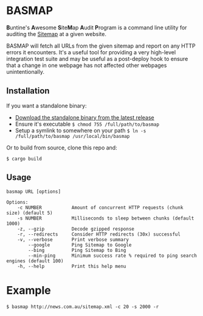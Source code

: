 # BASMAP
**B**untine's **A**wesome **S**ite**M**ap **A**udit **P**rogram is a command line utility for auditing the [Sitemap](https://en.wikipedia.org/wiki/Sitemaps) at a given website.

BASMAP will fetch all URLs from the given sitemap and report on any HTTP errors it encounters. It's a useful tool for providing a very high-level integration test suite and may be useful as a post-deploy hook to ensure that a change in one webpage has not affected other webpages unintentionally.

## Installation

If you want a standalone binary:

  * [Download the standalone binary from the latest release](https://github.com/buntine/basmap/releases)
  * Ensure it's executable ```$ chmod 755 /full/path/to/basmap```
  * Setup a symlink to somewhere on your path ```$ ln -s /full/path/to/basmap /usr/local/bin/basmap```

Or to build from source, clone this repo and:

```
$ cargo build
```

## Usage

```
basmap URL [options]

Options:
    -c NUMBER           Amount of concurrent HTTP requests (chunk size) (default 5)
    -s NUMBER           Milliseconds to sleep between chunks (default 1000)
    -z, --gzip          Decode gzipped response
    -r, --redirects     Consider HTTP redirects (30x) successful
    -v, --verbose       Print verbose summary
        --google        Ping Sitemap to Google
        --bing          Ping Sitemap to Bing
        --min-ping      Minimum success rate % required to ping search engines (default 100)
    -h, --help          Print this help menu
```

# Example

```
$ basmap http://news.com.au/sitemap.xml -c 20 -s 2000 -r
```
